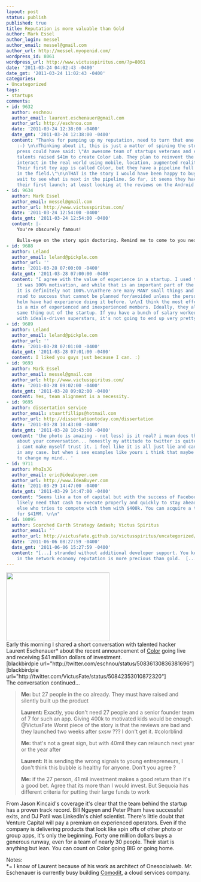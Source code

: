 ```yaml
---
layout: post
status: publish
published: true
title: Reputation is more valuable than Gold
author: Mark Essel
author_login: messel
author_email: messel@gmail.com
author_url: http://messel.myopenid.com/
wordpress_id: 8061
wordpress_url: http://www.victusspiritus.com/?p=8061
date: '2011-03-24 04:02:43 -0400'
date_gmt: '2011-03-24 11:02:43 -0400'
categories:
- Uncategorized
tags:
- startups
comments:
- id: 9632
  author: eschnou
  author_email: laurent.eschenauer@gmail.com
  author_url: http://eschnou.com
  date: '2011-03-24 12:38:00 -0400'
  date_gmt: '2011-03-24 12:38:00 -0400'
  content: "Thanks for pumping up my reputation, need to turn that one into gold someday
    :-) \n\nThinking about it, this is just a matter of spining the story. What the
    press could have said: \"An awesome team of startups veterans and engineering
    talents raised $41m to create Color Lab. They plan to reinvent the way people
    interact in the real world using mobile, location, augmented reality and more.
    Their first toy app is called Color, but they have a pipeline full of insane innovation
    in the field.\"\n\nTHAT is the story I would have been happy to buy, so yes, I'll
    wait to see what is next in the pipeline. So far, it seems they have fumbled on
    their first launch; at least looking at the reviews on the Android store.\nhttps://market.android.com/details?id=com.jckjck.color"
- id: 9634
  author: Mark Essel
  author_email: messel@gmail.com
  author_url: http://www.victusspiritus.com/
  date: '2011-03-24 12:54:00 -0400'
  date_gmt: '2011-03-24 12:54:00 -0400'
  content: |-
    You're obscurely famous!

    Bulls-eye on the story spin doctoring. Remind me to come to you next time I want to release a product :)
- id: 9688
  author: Leland
  author_email: leland@pickple.com
  author_url: ''
  date: '2011-03-28 07:00:00 -0400'
  date_gmt: '2011-03-28 07:00:00 -0400'
  content: "I agree with the value of experience in a startup. I used to believe that
    it was 100% motivation, and while that is an important part of the success equation,
    it is definitely not 100%.\n\nThere are many MANY small things and bumps in the
    road to success that cannot be planned for/avoided unless the person(s) at the
    helm have had experience doing it before. \n\nI think the most effective team
    is a mix of experienced and inexperienced members. Ideally, they all want the
    same thing out of the startup. If you have a bunch of salary workers mixed in
    with ideals-driven superstars, it's not going to end up very pretty. :)"
- id: 9689
  author: Leland
  author_email: leland@pickple.com
  author_url: ''
  date: '2011-03-28 07:01:00 -0400'
  date_gmt: '2011-03-28 07:01:00 -0400'
  content: I liked you guys just because I can. :)
- id: 9693
  author: Mark Essel
  author_email: messel@gmail.com
  author_url: http://www.victusspiritus.com/
  date: '2011-03-28 09:02:00 -0400'
  date_gmt: '2011-03-28 09:02:00 -0400'
  content: Yes, team alignment is a necessity.
- id: 9695
  author: dissertation service
  author_email: stuartfillips@hotmail.com
  author_url: http://dissertationtoday.com/dissertation
  date: '2011-03-28 10:43:00 -0400'
  date_gmt: '2011-03-28 10:43:00 -0400'
  content: 'the photo is amazing - not less) is it real? i mean does this car exist?
    about your conversation... honestly my attitude to twitter is quite indefinite,
    i cant make myself trust it. i feel like it is all just lie and cant be truth
    in any case. but when i see examples like yours i think that maybe it is time
    to change my mind.. '
- id: 9711
  author: WhoIsJG
  author_email: eric@ideabuyer.com
  author_url: http://www.IdeaBuyer.com
  date: '2011-03-29 14:47:00 -0400'
  date_gmt: '2011-03-29 14:47:00 -0400'
  content: "Seems like a ton of capital but with the success of Facebook, they will
    likely need that cash to execute properly and quickly to stay ahead of everyone
    else who tries to compete with them with $400k. You can acquire a ton of customers
    for $41MM. \n\n"
- id: 10095
  author: Scorched Earth Strategy &mdash; Victus Spiritus
  author_email: ''
  author_url: http://victusfate.github.io/victusspiritus/uncategorized/2011/06/06/scorched-earth-strategy/
  date: '2011-06-06 08:27:59 -0400'
  date_gmt: '2011-06-06 15:27:59 -0400'
  content: "[...] stranded without additional developer support. You keep your promises,
    in the network economy reputation is more precious than gold.  [...]"
---
```

<p><a href="{{ site.url }}/assets/2011/03/goldmercedes.jpeg"><img src="{{ site.url }}/assets/2011/03/goldmercedes.jpeg" alt="" title="goldmercedes" width="276" height="183" class="aligncenter size-full wp-image-8062" /></a><br />
Early this morning I shared a short conversation with talented hacker Laurent Eschenauer* about the recent announcement of <a href="http://techcrunch.com/2011/03/23/color-looks-to-reinvent-social-interaction-with-its-mobile-photo-app-and-41-million-in-funding/">Color</a> going live and receiving $41 million dollars of investment.<br />
[blackbirdpie url="http://twitter.com/eschnou/status/50836130836381696"]<br />
[blackbirdpie url="http://twitter.com/VictusFate/status/50842353010872320"]<br />
The conversation continued...</p>
<blockquote><p>
<strong>Me:</strong> but 27 people in the co already. They must have raised and silently built up the product</p>
<p><strong>Laurent:</strong> Exactly, you don't need 27 people and a senior founder team of 7 for such an app. Giving 400k to motivated kids would be enough. @VictusFate Worst piece of the story is that the reviews are bad and they launched two weeks after sxsw ??? I don't get it. #colorblind</p>
<p><strong>Me:</strong> that's not a great sign, but with 40mil they can relaunch next year or the year after</p>
<p><strong>Laurent:</strong> It is sending the wrong signals to young entrepreneurs, I don't think this bubble is healthy for anyone. Don't you agree ?</p>
<p><strong>Me:</strong> if the 27 person, 41 mil investment makes a good return than it's a good bet. Agree that its more than I would invest. But Sequoia has different criteria for putting their large funds to work
</p></blockquote>
<p>From Jason Kincaid's coverage it's clear that the team behind the startup has a proven track record. Bill Nguyen and Peter Pham have successful exits, and DJ Patil was LinkedIn's chief scientist. There's little doubt that Venture Capital will pay a premium on experienced operators. Even if the company is delivering products that look like spin offs of other photo or group apps, it's only the beginning. Forty one million dollars buys a generous runway, even for a team of nearly 30 people. Their start is anything but lean. You can count on Color going BIG or going home.</p>
<p>Notes:<br />
*= I know of Laurent because of his work as architect of Onesocialweb. Mr. Eschenauer is currently busy building <a href="http://www.comodit.com/">Comodit</a>, a cloud services company.</p>
